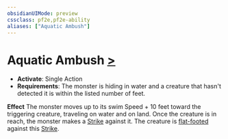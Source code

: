 ```yaml
---
obsidianUIMode: preview
cssclass: pf2e,pf2e-ability
aliases: ["Aquatic Ambush"]
---
```

# Aquatic Ambush [>](chapter-9-playing-the-game.md#Actions "Single Action")

- **Activate**: Single Action
- **Requirements**: The monster is hiding in water and a creature that hasn't detected it is within the listed number of feet.

**Effect** The monster moves up to its swim Speed + 10 feet toward the triggering creature, traveling on water and on land. Once the creature is in reach, the monster makes a [Strike](strike.md) against it. The creature is [flat-footed](conditions.md#Flat-footed) against this [Strike](strike.md).